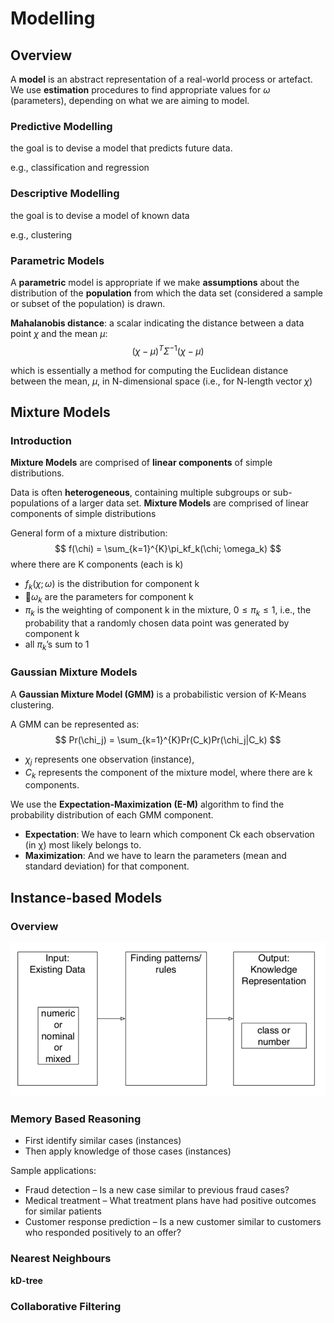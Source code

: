 # Modelling

## Overview

A **model** is an abstract representation of a real-world process or artefact. We use **estimation** procedures to find appropriate values for $ω$ (parameters), depending on what we are aiming to model.

### Predictive Modelling

the goal is to devise a model that predicts future data.

e.g., classification and regression

### Descriptive Modelling

the goal is to devise a model of known data

e.g., clustering

### Parametric Models

A **parametric** model is appropriate if we make **assumptions** about the distribution of the **population** from which the data set (considered a sample or subset of the population) is drawn.

**Mahalanobis distance**:
a scalar indicating the distance between a data point $\chi$ and the mean $\mu$:
$$
(\chi-\mu)^T\Sigma^{-1}(\chi-\mu)
$$

which is essentially a method for computing the Euclidean distance between the mean, $\mu$, in N-dimensional space (i.e., for N-length vector $\chi$)



## Mixture Models

### Introduction

**Mixture Models** are comprised of **linear components** of simple distributions.

Data is often **heterogeneous**, containing multiple subgroups or sub-populations of a larger data set. **Mixture Models** are comprised of linear components of simple distributions

General form of a mixture distribution: 
$$
f(\chi) = \sum_{k=1}^{K}\pi_kf_k(\chi; \omega_k)
$$
where there are K components (each is k)

- $f_k(\chi;\omega)$ is the distribution for component k
- 􏰀$\omega_k$ are the parameters for component k
- $\pi_k$ is the weighting of component k in the mixture, $0 \leq \pi_k \leq 1$, i.e., the probability that a randomly chosen data point was generated by component k
- all $\pi_k$’s sum to 1


### Gaussian Mixture Models

A **Gaussian Mixture Model (GMM)** is a probabilistic version of K-Means clustering.

A GMM can be represented as:
$$
Pr(\chi_j) = \sum_{k=1}^{K}Pr(C_k)Pr(\chi_j|C_k)
$$

- $\chi_j$ represents one observation (instance),
- $C_k$ represents the component of the mixture model, where there are k components.

We use the **Expectation-Maximization (E-M)** algorithm to find the probability distribution of each GMM component.

- **Expectation**: We have to learn which component Ck each observation (in χ) most likely belongs to.
- **Maximization**: And we have to learn the parameters (mean and standard deviation) for that component.



## Instance-based Models

### Overview

![](./images/instance-based_model.png)

### Memory Based Reasoning

- First identify similar cases (instances)
- Then apply knowledge of those cases (instances)

Sample applications:

- Fraud detection – Is a new case similar to previous fraud cases?
- Medical treatment – What treatment plans have had positive outcomes for similar patients
- Customer response prediction – Is a new customer similar to customers who responded positively to an offer?

### Nearest Neighbours

**kD-tree**

### Collaborative Filtering